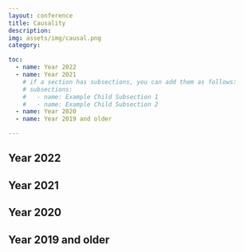 ```yaml
---
layout: conference
title: Causality
description:   
img: assets/img/causal.png
category:   

toc:
  - name: Year 2022
  - name: Year 2021
    # if a section has subsections, you can add them as follows:
    # subsections:
    #   - name: Example Child Subsection 1
    #   - name: Example Child Subsection 2
  - name: Year 2020
  - name: Year 2019 and older

---
```

## Year 2022
## Year 2021
## Year 2020
## Year 2019 and older